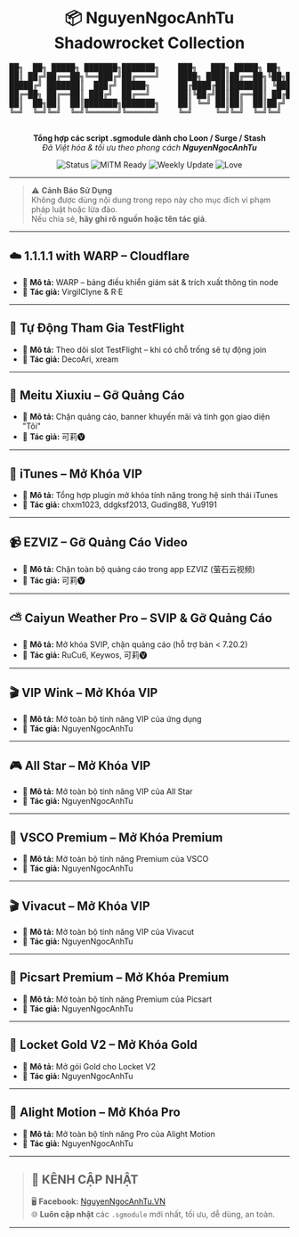 <h1 align="center">📦 NguyenNgocAnhTu Shadowrocket Collection</h1>

<pre align="center">
██╗  ██╗ █████╗ ███████╗███████╗    ███╗   ███╗ █████╗ ██╗  ██╗
██║ ██╔╝██╔══██╗╚══███╔╝██╔════╝    ████╗ ████║██╔══██╗╚██╗██╔╝
█████╔╝ ███████║  ███╔╝ █████╗      ██╔████╔██║███████║ ╚███╔╝ 
██╔═██╗ ██╔══██║ ███╔╝  ██╔══╝      ██║╚██╔╝██║██╔══██║ ██╔██╗ 
██║  ██╗██║  ██║███████╗███████╗    ██║ ╚═╝ ██║██║  ██║██╔╝ ██╗
╚═╝  ╚═╝╚═╝  ╚═╝╚══════╝╚══════╝    ╚═╝     ╚═╝╚═╝  ╚═╝╚═╝  ╚═╝
                                                             
</pre>

<p align="center">
  <b>Tổng hợp các script .sgmodule dành cho Loon / Surge / Stash</b><br>
  <i>Đã Việt hóa & tối ưu theo phong cách <b>NguyenNgocAnhTu</b></i>
</p>

<p align="center">
  <img src="https://img.shields.io/badge/Status-Active-brightgreen?style=for-the-badge&logo=github" alt="Status">
  <img src="https://img.shields.io/badge/MITM-Ready-blue?style=for-the-badge" alt="MITM Ready">
  <img src="https://img.shields.io/badge/Update-Weekly-orange?style=for-the-badge" alt="Weekly Update">
  <img src="https://img.shields.io/badge/Made%20with-❤️-ff69b4?style=for-the-badge" alt="Love">
</p>

---

> ⚠️ **Cảnh Báo Sử Dụng**  
> Không được dùng nội dung trong repo này cho mục đích vi phạm pháp luật hoặc lừa đảo.  
> Nếu chia sẻ, **hãy ghi rõ nguồn hoặc tên tác giả**.

---

## ☁️ 1.1.1.1 with WARP – Cloudflare
- 🔧 **Mô tả:** WARP – bảng điều khiển giám sát & trích xuất thông tin node  
- 👤 **Tác giả:** VirgilClyne & R·E  

---

## 🍏 Tự Động Tham Gia TestFlight
- 🔧 **Mô tả:** Theo dõi slot TestFlight – khi có chỗ trống sẽ tự động join  
- 👤 **Tác giả:** DecoAri, xream  

---

## 🧱 Meitu Xiuxiu – Gỡ Quảng Cáo
- 🔧 **Mô tả:** Chặn quảng cáo, banner khuyến mãi và tinh gọn giao diện "Tôi"  
- 👤 **Tác giả:** 可莉🅥  

---

## 🎵 iTunes – Mở Khóa VIP
- 🔧 **Mô tả:** Tổng hợp plugin mở khóa tính năng trong hệ sinh thái iTunes  
- 👤 **Tác giả:** chxm1023, ddgksf2013, Guding88, Yu9191  

---

## 📹 EZVIZ – Gỡ Quảng Cáo Video
- 🔧 **Mô tả:** Chặn toàn bộ quảng cáo trong app EZVIZ (萤石云视频)  
- 👤 **Tác giả:** 可莉🅥  

---

## ⛅ Caiyun Weather Pro – SVIP & Gỡ Quảng Cáo
- 🔧 **Mô tả:** Mở khóa SVIP, chặn quảng cáo (hỗ trợ bản < 7.20.2)  
- 👤 **Tác giả:** RuCu6, Keywos, 可莉🅥  

---

## 🎬 VIP Wink – Mở Khóa VIP
- 🔧 **Mô tả:** Mở toàn bộ tính năng VIP của ứng dụng  
- 👤 **Tác giả:** NguyenNgocAnhTu  

---

## 🎮 All Star – Mở Khóa VIP
- 🔧 **Mô tả:** Mở toàn bộ tính năng VIP của All Star  
- 👤 **Tác giả:** NguyenNgocAnhTu  

---

## 📸 VSCO Premium – Mở Khóa Premium
- 🔧 **Mô tả:** Mở toàn bộ tính năng Premium của VSCO  
- 👤 **Tác giả:** NguyenNgocAnhTu  

---

## 🎬 Vivacut – Mở Khóa VIP
- 🔧 **Mô tả:** Mở toàn bộ tính năng VIP của Vivacut  
- 👤 **Tác giả:** NguyenNgocAnhTu  

---

## 🎨 Picsart Premium – Mở Khóa Premium
- 🔧 **Mô tả:** Mở toàn bộ tính năng Premium của Picsart  
- 👤 **Tác giả:** NguyenNgocAnhTu  

---

## 🏅 Locket Gold V2 – Mở Khóa Gold
- 🔧 **Mô tả:** Mở gói Gold cho Locket V2  
- 👤 **Tác giả:** NguyenNgocAnhTu  

---

## 🎥 Alight Motion – Mở Khóa Pro
- 🔧 **Mô tả:** Mở toàn bộ tính năng Pro của Alight Motion  
- 👤 **Tác giả:** NguyenNgocAnhTu  

---

> ## 📢 KÊNH CẬP NHẬT  
> 🖥 **Facebook:** [NguyenNgocAnhTu.VN](https://www.facebook.com/NguyenNgocAnhTu.VN)  
> 🌐 **Luôn cập nhật** các `.sgmodule` mới nhất, tối ưu, dễ dùng, an toàn.  

---

